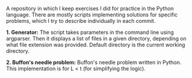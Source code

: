 A repository in which I keep exercises I did for practice in the Python language. 
There are mostly scripts implementing solutions for specific problems, which I try to describe individually in each commit.

**1. Generator:**
  The script takes parameters in the command line using argparser. Then it displays a list of files in a given directory, depending on what file extension was provided. Default directory is the current working directory.

**2. Buffon's needle problem:**
  Buffon's needle problem written in Python. This implementation is for L < t (for simplifying the logic).
